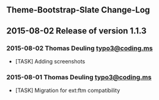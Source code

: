 ## Theme-Bootstrap-Slate Change-Log


## 2015-08-02 Release of version 1.1.3

### 2015-08-02  Thomas Deuling  <typo3@coding.ms>

* [TASK] Adding screenshots

### 2015-08-01  Thomas Deuling  <typo3@coding.ms>

* [TASK] Migration for ext:ftm compatibility

